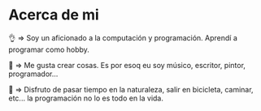 # Acerca de mi

👌 => Soy un aficionado a la computación y programación. 
   Aprendí a programar como hobby.

🎨 => Me gusta crear cosas. Es por esoq eu soy músico, escritor,
   pintor, programador...

🌲 => Disfruto de pasar tiempo en la naturaleza, salir en 
      bicicleta, caminar, etc... la programación no lo es todo
      en la vida.